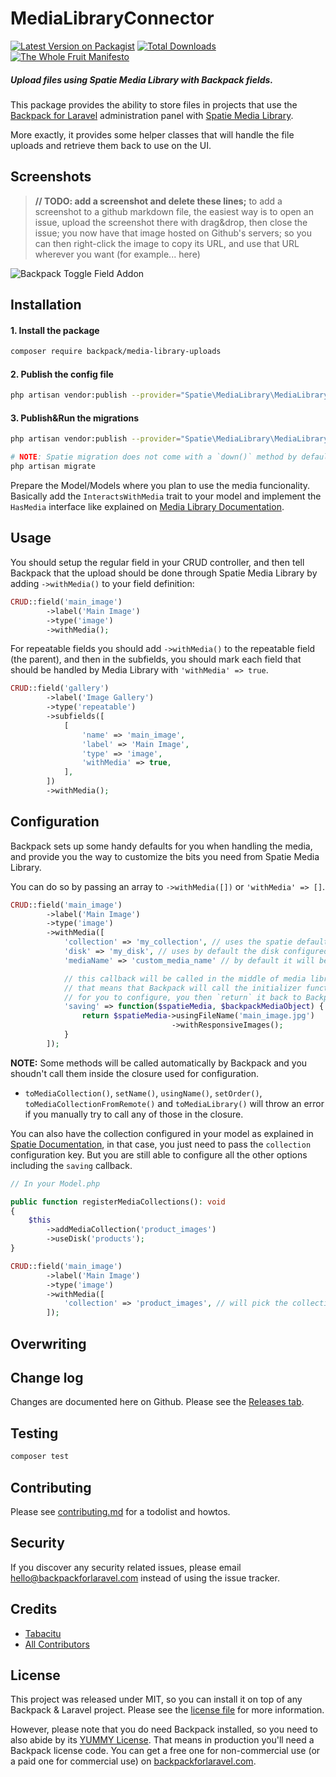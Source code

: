 # MediaLibraryConnector

[![Latest Version on Packagist][ico-version]][link-packagist]
[![Total Downloads][ico-downloads]][link-downloads]
[![The Whole Fruit Manifesto](https://img.shields.io/badge/writing%20standard-the%20whole%20fruit-brightgreen)](https://github.com/the-whole-fruit/manifesto)

##### Upload files using Spatie Media Library with Backpack fields.

This package provides the ability to store files in projects that use the [Backpack for Laravel](https://backpackforlaravel.com/) administration panel with [Spatie Media Library](https://github.com/spatie/laravel-medialibrary). 

More exactly, it provides some helper classes that will handle the file uploads and retrieve them back to use on the UI.


## Screenshots

> **// TODO: add a screenshot and delete these lines;** 
> to add a screenshot to a github markdown file, the easiest way is to
> open an issue, upload the screenshot there with drag&drop, then close the issue;
> you now have that image hosted on Github's servers; so you can then right-click 
> the image to copy its URL, and use that URL wherever you want (for example... here)

![Backpack Toggle Field Addon](https://via.placeholder.com/600x250?text=screenshot+needed)


## Installation

#### 1. Install the package
``` bash
composer require backpack/media-library-uploads
```
#### 2. Publish the config file
```bash
php artisan vendor:publish --provider="Spatie\MediaLibrary\MediaLibraryServiceProvider" --tag="config"
```

#### 3. Publish&Run the migrations
```bash
php artisan vendor:publish --provider="Spatie\MediaLibrary\MediaLibraryServiceProvider" --tag="migrations"

# NOTE: Spatie migration does not come with a `down()` method by default, add one if you need it before migrating.
php artisan migrate
```

Prepare the Model/Models where you plan to use the media funcionality. Basically add the `InteractsWithMedia` trait to your model and implement the `HasMedia` interface like explained on [Media Library Documentation](https://spatie.be/docs/laravel-medialibrary/v10/basic-usage/preparing-your-model).

## Usage

You should setup the regular field in your CRUD controller, and then tell Backpack that the upload should be done through Spatie Media Library by adding `->withMedia()` to your field definition:

```php
CRUD::field('main_image')
        ->label('Main Image')
        ->type('image')
        ->withMedia();

```

For repeatable fields you should add `->withMedia()` to the repeatable field (the parent), and then in the subfields, you should mark each field that should be handled by Media Library with `'withMedia' => true`.

```php
CRUD::field('gallery')
        ->label('Image Gallery')
        ->type('repeatable')
        ->subfields([
            [
                'name' => 'main_image',
                'label' => 'Main Image',
                'type' => 'image',
                'withMedia' => true,
            ],
        ])
        ->withMedia(); 
```

## Configuration

Backpack sets up some handy defaults for you when handling the media, and provide you the way to customize the bits you need from Spatie Media Library.

You can do so by passing an array to `->withMedia([])` or `'withMedia' => []`.

```php
CRUD::field('main_image')
        ->label('Main Image')
        ->type('image')
        ->withMedia([
            'collection' => 'my_collection', // uses the spatie default that is `default`
            'disk' => 'my_disk', // uses by default the disk configured in spatie config file
            'mediaName' => 'custom_media_name' // by default it will be the field name

            // this callback will be called in the middle of media library collection config. 
            // that means that Backpack will call the initializer function, and give you the object here
            // for you to configure, you then `return` it back to Backpack and we call the termination method. Sounds good?
            'saving' => function($spatieMedia, $backpackMediaObject) {
                return $spatieMedia->usingFileName('main_image.jpg')
                                    ->withResponsiveImages();
            }
        ]);
```
**NOTE:** Some methods will be called automatically by Backpack and you shoudn't call them inside the closure used for configuration.
- `toMediaCollection()`, `setName()`, `usingName()`, `setOrder()`, `toMediaCollectionFromRemote()` and `toMediaLibrary()` will throw an error if you manually try to call any of those in the closure. 


You can also have the collection configured in your model as explained in [Spatie Documentation](https://spatie.be/docs/laravel-medialibrary/v10/working-with-media-collections/defining-media-collections), in that case, you just need to pass the `collection` configuration key. But you are still able to configure all the other options including the `saving` callback.
```php
// In your Model.php

public function registerMediaCollections(): void
{
    $this
        ->addMediaCollection('product_images')
        ->useDisk('products');
}

CRUD::field('main_image')
        ->label('Main Image')
        ->type('image')
        ->withMedia([
            'collection' => 'product_images', // will pick the collection definition from your model
        ]);
```
## Overwriting


## Change log

Changes are documented here on Github. Please see the [Releases tab](https://github.com/backpack/media-library-connector/releases).

## Testing

``` bash
composer test
```

## Contributing

Please see [contributing.md](contributing.md) for a todolist and howtos.

## Security

If you discover any security related issues, please email hello@backpackforlaravel.com instead of using the issue tracker.

## Credits

- [Tabacitu][link-author]
- [All Contributors][link-contributors]

## License

This project was released under MIT, so you can install it on top of any Backpack & Laravel project. Please see the [license file](license.md) for more information. 

However, please note that you do need Backpack installed, so you need to also abide by its [YUMMY License](https://github.com/Laravel-Backpack/CRUD/blob/master/LICENSE.md). That means in production you'll need a Backpack license code. You can get a free one for non-commercial use (or a paid one for commercial use) on [backpackforlaravel.com](https://backpackforlaravel.com).


[ico-version]: https://img.shields.io/packagist/v/backpack/media-library-connector.svg?style=flat-square
[ico-downloads]: https://img.shields.io/packagist/dt/backpack/media-library-connector.svg?style=flat-square

[link-packagist]: https://packagist.org/packages/backpack/media-library-connector
[link-downloads]: https://packagist.org/packages/backpack/media-library-connector
[link-author]: https://github.com/backpack
[link-contributors]: ../../contributors

